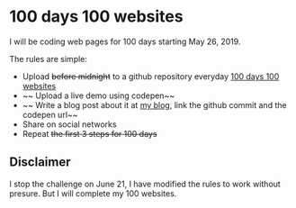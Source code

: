 # 100 days 100 websites

I will be coding web pages for 100 days starting May 26, 2019.

The rules are simple:

* Upload ~~before midnight~~ to a github repository everyday [100 days 100 websites](https://github.com/jailandrade/100days100websites)
* ~~ Upload a live demo using codepen~~
* ~~ Write a blog post about it at [my blog](https://jailandrade.rocks/blog), link the github commit and the codepen url~~
* Share on social networks
* Repeat ~~the first 3 steps for 100 days~~


## Disclaimer

I stop the challenge on June 21, I have modified the rules to work without presure. But I will complete my 100 websites.
